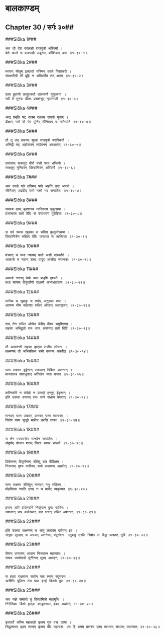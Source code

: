 बालकाण्डम्
===============================


## Chapter 30  / सर्गः ३०##


###Slōka 1###


    अथ तौ देश कालज्ञौ राजपुत्रौ अरिंदमौ ।
    देशे काले च वाक्यज्ञौ अब्रूताम् कौशिकम् वचः ॥१-३०-१॥


###Slōka 2###


    भगवन् श्रोतुम् इच्छावो यस्मिन् काले निशाचरौ ।
    संरक्षणीयौ तौ ब्रूहि न अतिवर्तेत तत् क्षणम् ॥१-३०-२॥


###Slōka 3###


    एवम् ब्रुवाणौ काकुत्स्थौ त्वरमाणौ युयुत्सया ।
    सर्वे ते मुनयः प्रीताः प्रशशंसुर् नृपात्मजौ ॥१-३०-३॥


###Slōka 4###


    अद्य प्रभृति षट् रात्रम् रक्षतम् राघवौ युवाम् ।
    दीक्षाम् गतो हि येष मुनिर् मौनित्वम् च गमिष्यति ॥१-३०-४॥


###Slōka 5###


    तौ तु तद् वचनम् श्रुत्वा राजपुत्रौ यशस्विनौ ।
    अनिद्रौ षट् अहोरात्रम् तपोवनम् अरक्षताम् ॥१-३०-५॥


###Slōka 6###


    उपासाम् चक्रतुर् वीरौ यत्तौ परम धन्विनौ ।
    ररक्षतुर् मुनिवरम् विश्वामित्रम् अरिंदमौ ॥१-३०-६॥


###Slōka 7###


    अथ काले गते तस्मिन् षष्ठे अहनि तदा आगते ।
    सौमित्रम् अब्रवीद् रामो यत्तो भव समाहितः ॥१-३०-७॥


###Slōka 8###


    रामस्य एवम् ब्रुवाणस्य त्वरितस्य युयुत्सया ।
    प्रजज्वाल ततो वेदिः स उपाध्याय पुरोहिता ॥१-३०-८॥


###Slōka 9###


    स दर्भ चमस स्रुक्का स समित् कुसुमोच्चया ।
    विश्वामित्रेण सहिता वेदिः जज्वाल स ऋत्विजा ॥१-३०-९॥


###Slōka 10###


    मंत्रवत् च यथा न्यायम् यज्ञो असौ संप्रवर्तते ।
    आकाशे च महान् शब्दः प्रादुर् आसीत् भयानकः ॥१-३०-१०॥


###Slōka 11###


    आवार्य गगनम् मेघो यथा प्रावृषि दृश्यते ।
    तथा मायाम् विकुर्वाणौ राक्षसौ अभ्यधावताम् ॥१-३०-११॥


###Slōka 12###


    मारीचः च सुबाहुः च तयोर् अनुचराः तथा ।
    आगम्य भीम संकाशा रुधिर ओघान् अवासृजन् ॥१-३०-१२॥


###Slōka 13###


    ताम् तेन रुधिर ओघेण वेदीम् वीक्ष्य समुक्षिताम् ।
    सहसा अभिद्रुतो रामः तान् अपश्यत् ततो दिवि ॥१-३०-१३॥


###Slōka 14###


    तौ आपतन्तौ सहसा दृष्ट्वा राजीव लोचनः ।
    लक्ष्मणम् तौ अभिसंप्रेक्ष्य रामो वचनम् अब्रवीत् ॥१-३०-१४॥


###Slōka 15###


    पश्य लक्ष्मण दुर्वृत्तान् राक्षसान् पिशित अशनान् ।
    मानवास्त्र समाधूतान् अनिलेन यथा घनान् ॥१-३०-१५॥


###Slōka 16###


    करिष्यामि न संदेहो न उत्सहे हन्तुम् ईदृशान् ।
    इति उक्त्वा वचनम् रामः चापे संधाय वेगवान् ॥१-३०-१६॥


###Slōka 17###


    मानवम् परम उदारम् अस्त्रम् परम भास्वरम् ।
    चिक्षेप परम क्रुद्धो मारीच उरसि राघवः ॥१-३०-१७॥


###Slōka 18###


    स तेन परमास्त्रेण मानवेन समाहितः ।
    संपूर्णम् योजन शतम् क्षिप्तः सागर संप्लवे ॥१-३०-१८॥


###Slōka 19###


    विचेतनम् विघूर्णन्तम् शीतेषु बल पीडितम् ।
    निरस्तम् दृश्य मारीचम् रामो लक्ष्मणम् अब्रवीत् ॥१-३०-१९॥


###Slōka 20###


    पश्य लक्ष्मण शीतेषुम् मानवम् मनु संहितम् ।
    मोहयित्वा नयति एनम् न च प्राणैर् व्ययुज्यत ॥१-३०-२०॥


###Slōka 21###


    इमान् अपि वधिष्यामि निर्घृणान् दुष्ट चारिणः ।
    राक्षसान् पाप कर्मस्थान् यज्ञ घ्नान् रुधिर अशनान् ॥१-३०-२१॥


###Slōka 22###


    इति उक्त्वा लक्ष्मणम् च अशु लाघवम् दर्शयन् इव ।
    संगृह्य सुमहत् च अस्त्रम् आग्नेयम् रघुनंदनः ।सुबाहु उरसि चिक्षेप स विद्धः प्रापतत् भुवि ॥१-३०-२२॥


###Slōka 23###


    शेषान् वायव्यम् आदाय निजघान महायशाः ।
    राघवः परमोदारो मुनीनाम् मुदम् आवहन् ॥१-३०-२३॥


###Slōka 24###


    स हत्वा राक्षसान् सर्वान् यज्ञ घ्नान् रघुनंदनः ।
    ऋषिभिः पूजितः तत्र यथा इन्द्रो विजये पुरा ॥१-३०-२४॥


###Slōka 25###


    अथ यज्ञे समाप्ते तु विश्वामित्रो महामुनिः ।
    निरीतिका दिशो दृष्ट्वा काकुत्स्थम् इदम् अब्रवीत् ॥१-३०-२५॥


###Slōka 26###


    कृतार्थो अस्मि महाबाहो कृतम् गुरु वचः त्वया ।
    सिद्धाश्रमम् इदम् सत्यम् कृतम् वीर महायशः ।स हि रामम् प्रशस्य एवम् ताभ्याम् संध्याम् उपागमत् ॥१-३०-२६॥



